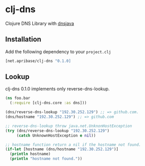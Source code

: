 # clj-dns

Clojure DNS Library with [dnsjava](http://xbill.org/dnsjava)

## Installation

Add the following dependency to your `project.clj`

```clj
[net.apribase/clj-dns "0.1.0]
```

## Lookup

clj-dns 0.1.0 implements only reverse-dns-lookup.

```clj
(ns foo.bar
  (:require [clj-dns.core :as dns]))

(dns/reverse-dns-lookup "192.30.252.129") ;; => github.com.
(dns/hostname "192.30.252.129") ;; => github.com

;; reverse-dns-lookup throw java.net.UnknonHostException
(try (dns/reverse-dns-lookup "192.30.252.129")
     (catch UnknownHostException e nil))

;; hostname function return a nil if the hostname not found.
(if-let [hostname (dns/hostname "192.30.252.129")]
  (println hostname)
  (println "hostname not found."))
```
